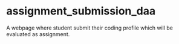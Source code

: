 # assignment_submission_daa
A webpage where student submit their coding profile which will be evaluated as assignment.
